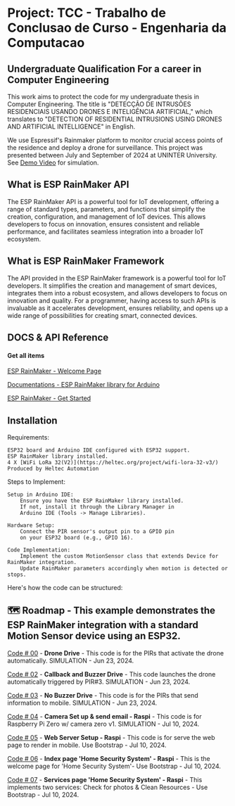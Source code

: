 
# Project: TCC - Trabalho de Conclusao de Curso - Engenharia da Computacao
 ## Undergraduate Qualification For a career in Computer Engineering

This work aims to protect the code for my undergraduate thesis in Computer Engineering. The title is "DETECÇÃO DE INTRUSÕES RESIDENCIAIS USANDO DRONES E INTELIGÊNCIA ARTIFICIAL," which translates to "DETECTION OF RESIDENTIAL INTRUSIONS USING DRONES AND ARTIFICIAL INTELLIGENCE" in English.

We use Espressif's Rainmaker platform to monitor crucial access points of the residence and deploy a drone for surveillance. This project was presented between July and September of 2024 at UNINTER University. See [Demo Video](https://youtu.be/gKBFeZe--7g) for simulation.

## What is ESP RainMaker API

The ESP RainMaker API is a powerful tool for IoT development, offering a range of standard types, parameters, and functions that simplify the creation, configuration, and management of IoT devices. This allows developers to focus on innovation, ensures consistent and reliable performance, and facilitates seamless integration into a broader IoT ecosystem.

## What is ESP RainMaker Framework 

The API provided in the ESP RainMaker framework is a powerful tool for IoT developers. It simplifies the creation and management of smart devices, integrates them into a robust ecosystem, and allows developers to focus on innovation and quality. For a programmer, having access to such APIs is invaluable as it accelerates development, ensures reliability, and opens up a wide range of possibilities for creating smart, connected devices.

## DOCS & API Reference

#### Get all items
[ESP RainMaker - Welcome Page](https://rainmaker.espressif.com/)

[Documentations - ESP RainMaker library for Arduino](https://github.com/espressif/arduino-esp32/blob/master/libraries/RainMaker/README.md) 

[ESP RainMaker - Get Started](https://rainmaker.espressif.com/docs/get-started.html)




## Installation
Requirements:

    ESP32 board and Arduino IDE configured with ESP32 support.
    ESP RainMaker library installed.
    4 X [WiFi LoRa 32(V2)](https://heltec.org/project/wifi-lora-32-v3/) Produced by Heltec Automation  

Steps to Implement:

    Setup in Arduino IDE:
        Ensure you have the ESP RainMaker library installed.
        If not, install it through the Library Manager in 
        Arduino IDE (Tools -> Manage Libraries).

    Hardware Setup:
        Connect the PIR sensor's output pin to a GPIO pin 
        on your ESP32 board (e.g., GPIO 16).

    Code Implementation:
        Implement the custom MotionSensor class that extends Device for RainMaker integration.
        Update RainMaker parameters accordingly when motion is detected or stops.

Here's how the code can be structured:

## 🗺️ Roadmap  - This example demonstrates the ESP RainMaker integration with a standard Motion Sensor device using an ESP32.

[Code # 00](/00_drone_launch.ino) - **Drone Drive** - This code is for the PIRs that activate the drone automatically. SIMULATION - Jun 23, 2024.

[Code # 02](/02_PIR_NO_BUZ1.ino) - **Callback and Buzzer Drive** - This code launches the drone automatically triggered by PIR#3. SIMULATION - Jun 23, 2024.

[Code # 03](/03_PIR_CB_BUZ3.ino) -  **No Buzzer Drive** - This code is for the PIRs that send information to mobile. SIMULATION - Jun 23, 2024.


[Code # 04](/01_setup_camera_send_email.py) -  **Camera Set up & send email - Raspi** - This code is for Raspberry Pi Zero w/ camera zero v1. SIMULATION - Jul 10, 2024.


[Code # 05](/02_flask_web_server.py) -  **Web Server Setup - Raspi** - This code is for serve the web page to render in mobile. Use Bootstrap -  Jul 10, 2024.


[Code # 06](/index.html) -  **Index page 'Home Security System' - Raspi** - This is the welcome page for 'Home Security System'- Use Bootstrap - Jul 10, 2024.


[Code # 07](/secure_house.html) -  **Services page 'Home Security System' - Raspi** - This implements two services: Check for photos & Clean Resources - Use Bootstrap - Jul 10, 2024.

    
